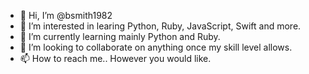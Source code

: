 - 👋 Hi, I’m @bsmith1982
- 👀 I’m interested in learing Python, Ruby, JavaScript, Swift and more.
- 🌱 I’m currently learning mainly Python and Ruby.
- 💞️ I’m looking to collaborate on anything once my skill level allows.
- 📫 How to reach me.. However you would like.

<!---
bsmith1982/bsmith1982 is a ✨ special ✨ repository because its `README.md` (this file) appears on your GitHub profile.
You can click the Preview link to take a look at your changes.
--->
